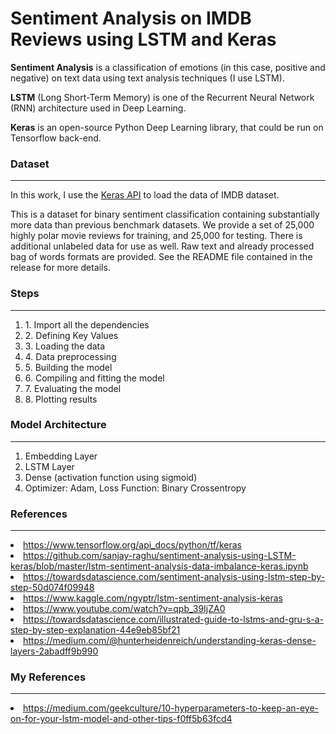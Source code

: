 # Sentiment Analysis on IMDB Reviews using LSTM and Keras

<b>Sentiment Analysis</b> is a classification of emotions (in this case, positive and negative) on text data using text analysis techniques (I use LSTM).

<b>LSTM</b> (Long Short-Term Memory) is one of the Recurrent Neural Network (RNN) architecture used in Deep Learning.

<b>Keras</b> is an open-source Python Deep Learning library, that could be run on Tensorflow back-end.


### Dataset
<hr>
In this work, I use the <a href="https://www.tensorflow.org/api_docs/python/tf/keras/datasets/imdb/load_data">Keras API</a> to load the data of IMDB dataset.
</p>
This is a dataset for binary sentiment classification containing substantially more data than previous benchmark datasets. We provide a set of 25,000 highly polar movie reviews for training, and 25,000 for testing. There is additional unlabeled data for use as well. Raw text and already processed bag of words formats are provided. See the README file contained in the release for more details.

### Steps
<hr>
<ol type="1">
    <li>1. Import all the dependencies</li>
    <li>2. Defining Key Values</li>
    <li>3. Loading the data</li>
    <li>4. Data preprocessing</li>
    <li>5. Building the model</li>
    <li>6. Compiling and fitting the model</li>
    <li>7. Evaluating the model</li>
    <li>8. Plotting results</li>
</ol>

### Model Architecture
<hr>
<ol type="1">
    <li>Embedding Layer</li>
    <li>LSTM Layer</li>
    <li>Dense (activation function using sigmoid)</li>
    <li>Optimizer: Adam, Loss Function: Binary Crossentropy</li>
</ol>
    

### References
<hr>
<li><a href="https://www.tensorflow.org/api_docs/python/tf/keras">
    https://www.tensorflow.org/api_docs/python/tf/keras</a>
</li>
<li><a href="https://github.com/sanjay-raghu/sentiment-analysis-using-LSTM-keras/blob/master/lstm-sentiment-analysis-data-imbalance-keras.ipynb">
    https://github.com/sanjay-raghu/sentiment-analysis-using-LSTM-keras/blob/master/lstm-sentiment-analysis-data-imbalance-keras.ipynb</a>
</li>
<li><a href="https://towardsdatascience.com/sentiment-analysis-using-lstm-step-by-step-50d074f09948">
    https://towardsdatascience.com/sentiment-analysis-using-lstm-step-by-step-50d074f09948</a>
</li>
<li><a href="https://www.kaggle.com/ngyptr/lstm-sentiment-analysis-keras">
    https://www.kaggle.com/ngyptr/lstm-sentiment-analysis-keras</a>
</li>
<li><a href="https://www.youtube.com/watch?v=qpb_39IjZA0">
    https://www.youtube.com/watch?v=qpb_39IjZA0</a>
</li>
<li><a href="https://towardsdatascience.com/illustrated-guide-to-lstms-and-gru-s-a-step-by-step-explanation-44e9eb85bf21">
    https://towardsdatascience.com/illustrated-guide-to-lstms-and-gru-s-a-step-by-step-explanation-44e9eb85bf21</a>
</li>
<li><a href="https://medium.com/@hunterheidenreich/understanding-keras-dense-layers-2abadff9b990">
    https://medium.com/@hunterheidenreich/understanding-keras-dense-layers-2abadff9b990</a>
</li>

### My References
<hr>
<li><a href=https://medium.com/geekculture/10-hyperparameters-to-keep-an-eye-on-for-your-lstm-model-and-other-tips-f0ff5b63fcd4>
    https://medium.com/geekculture/10-hyperparameters-to-keep-an-eye-on-for-your-lstm-model-and-other-tips-f0ff5b63fcd4
</li>